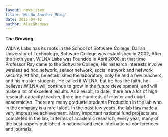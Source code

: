 ```yaml
---
layout: news_item
title: 'WiLNA_Another_Blog'
date: 2015-04-12
author: AlecShadows
---
```


**The Growing**

WiLNA Labs has its roots in the School of Software College, Dalian University of Technology, Software College was established in 2002, After the sixth year, WiLNA Labs was Founded in April 2008, at that time Professor Ray came to the Software College, His research interests involve wireless ad hoc network, sensor network, social network and network security. At first, he established the laboratory, only he and a few teachers, and his master students. He called it WiLNA, but he has the faith, he believes WiLNA will continue to grow in the future development, and will make a lot of excellent results.
As a result, to date, there are a lot of high research capacity teacher, there are hundreds of master and court academician. There are many graduate students Production in the lab who in the company is a rare talent. In the past few years, the lab has made a very impressive achievement. Many important national fund projects are completed in the lab, in terms of academic research, every year, many of the best papers published in national and even international conferences and journals.
